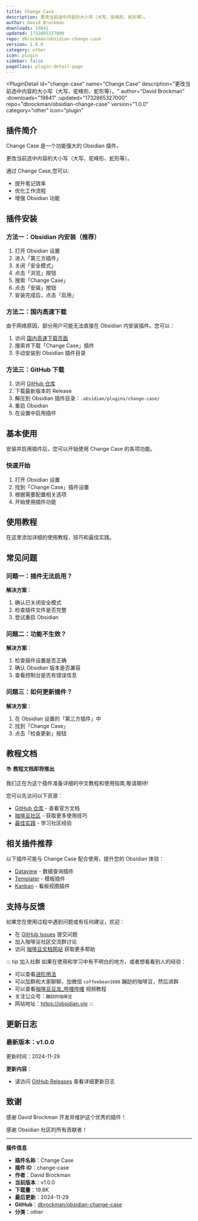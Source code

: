 ```yaml
---
title: Change Case
description: 更改当前选中内容的大小写（大写、驼峰形、蛇形等）。
author: David Brockman
downloads: 19841
updated: 1732865327000
repo: dbrockman/obsidian-change-case
version: 1.0.0
category: other
icon: plugin
sidebar: false
pageClass: plugin-detail-page
---
```


<PluginDetail
  id="change-case"
  name="Change Case"
  description="更改当前选中内容的大小写（大写、驼峰形、蛇形等）。"
  author="David Brockman"
  :downloads="19841"
  :updated="1732865327000"
  repo="dbrockman/obsidian-change-case"
  version="1.0.0"
  category="other"
  icon="plugin"
>

<!-- AUTO_GENERATED_START -->
## 插件简介

Change Case 是一个功能强大的 Obsidian 插件。

更改当前选中内容的大小写（大写、驼峰形、蛇形等）。

通过 Change Case,您可以:

- 提升笔记效率
- 优化工作流程
- 增强 Obsidian 功能

<!-- AUTO_GENERATED_END -->

<!-- AUTO_GENERATED_START -->
## 插件安装

### 方法一：Obsidian 内安装（推荐）

1. 打开 Obsidian 设置
2. 进入「第三方插件」
3. 关闭「安全模式」
4. 点击「浏览」按钮
5. 搜索「Change Case」
6. 点击「安装」按钮
7. 安装完成后，点击「启用」

### 方法二：国内高速下载

由于网络原因，部分用户可能无法直接在 Obsidian 内安装插件。您可以：

1. 访问 [国内高速下载页面](/zh/documentation/obsidian-plugins-download.html)
2. 搜索并下载「Change Case」插件
3. 手动安装到 Obsidian 插件目录

### 方法三：GitHub 下载

1. 访问 [GitHub 仓库](https://github.com/dbrockman/obsidian-change-case)
2. 下载最新版本的 Release
3. 解压到 Obsidian 插件目录：`.obsidian/plugins/change-case/`
4. 重启 Obsidian
5. 在设置中启用插件

## 基本使用

安装并启用插件后，您可以开始使用 Change Case 的各项功能。

### 快速开始

1. 打开 Obsidian 设置
2. 找到「Change Case」插件设置
3. 根据需要配置相关选项
4. 开始使用插件功能

<!-- AUTO_GENERATED_END -->

<!-- CUSTOM_CONTENT_START:tutorial -->
## 使用教程

在这里添加详细的使用教程、技巧和最佳实践。

<!-- CUSTOM_CONTENT_END:tutorial -->

<!-- SHARED_CONTENT_START -->
## 常见问题

### 问题一：插件无法启用？

**解决方案**：
1. 确认已关闭安全模式
2. 检查插件文件是否完整
3. 尝试重启 Obsidian

### 问题二：功能不生效？

**解决方案**：
1. 检查插件设置是否正确
2. 确认 Obsidian 版本是否兼容
3. 查看控制台是否有错误信息

### 问题三：如何更新插件？

**解决方案**：
1. 在 Obsidian 设置的「第三方插件」中
2. 找到「Change Case」
3. 点击「检查更新」按钮

## 教程文档

📚 **教程文档即将推出**

我们正在为这个插件准备详细的中文教程和使用指南,敬请期待!

您可以先访问以下资源：
- [GitHub 仓库](https://github.com/dbrockman/obsidian-change-case) - 查看官方文档
- [咖啡豆社区](/zh/bases/) - 获取更多使用技巧
- [最佳实践](/zh/best-practices/) - 学习社区经验

## 相关插件推荐

以下插件可能与 Change Case 配合使用，提升您的 Obsidian 体验：

- [Dataview](/zh/plugins/dataview.html) - 数据查询插件
- [Templater](/zh/plugins/templater-obsidian.html) - 模板插件
- [Kanban](/zh/plugins/obsidian-kanban.html) - 看板视图插件

## 支持与反馈

如果您在使用过程中遇到问题或有任何建议，欢迎：

- 在 [GitHub Issues](https://github.com/dbrockman/obsidian-change-case/issues) 提交问题
- 加入咖啡豆社区交流群讨论
- 访问 [咖啡豆文档网站](https://obsidian.vip) 获取更多帮助

::: tip 加入社群
如果在使用和学习中有不明白的地方，或者想看看别人的经验：
- 可以查看[进阶用法](/zh/advanced)
- 可以加群和大家聊聊，加微信 `coffeebean1688` 蹦跶的咖啡豆，然后进群
- 可以查看[咖啡豆豆龙_哔哩哔哩](https://space.bilibili.com/618777356) 视频教程
- 关注公众号：`蹦跶的咖啡豆`
- 网站地址：https://obsidian.vip
:::
<!-- SHARED_CONTENT_END -->

<!-- AUTO_GENERATED_START -->
## 更新日志

### 最新版本：v1.0.0

更新时间：2024-11-29

**更新内容**：
- 请访问 [GitHub Releases](https://github.com/dbrockman/obsidian-change-case/releases) 查看详细更新日志

## 致谢

感谢 David Brockman 开发并维护这个优秀的插件！

感谢 Obsidian 社区的所有贡献者！

---

**插件信息**
- **插件名称**：Change Case
- **插件 ID**：change-case
- **作者**：David Brockman
- **当前版本**：v1.0.0
- **下载量**：19.8K
- **最后更新**：2024-11-29
- **GitHub**：[dbrockman/obsidian-change-case](https://github.com/dbrockman/obsidian-change-case)
- **分类**：other
<!-- AUTO_GENERATED_END -->

</PluginDetail>

